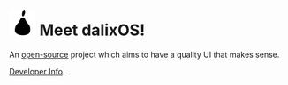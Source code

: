 # ![Logo](../Logos/Logo48x48.png) Meet dalixOS!

An [open-source](https://github.com/FigSystems/dalixOS) project which aims to have a quality UI that makes sense.

[Developer Info](DeveloperInfo.md).
